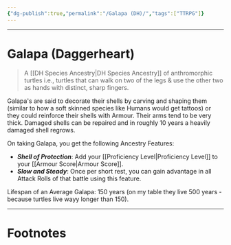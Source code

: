 ```yaml
---
{"dg-publish":true,"permalink":"/Galapa (DH)/","tags":["TTRPG"]}
---
```



---
# Galapa (Daggerheart)
> A [[DH Species Ancestry\|DH Species Ancestry]] of anthromorphic turtles i.e., turtles that can walk on two of the legs & use the other two as hands with distinct, sharp fingers. 

Galapa's are said to decorate their shells by carving and shaping them (similar to how a soft skinned species like Humans would get tattoos) or they could reinforce their shells with Armour. Their arms tend to be very thick. Damaged shells can be repaired and in roughly 10 years a heavily damaged shell regrows.

On taking Galapa, you get the following Ancestry Features:
- ***Shell of Protection***: Add your [[Proficiency Level\|Proficiency Level]] to your [[Armour Score\|Armour Score]].
- ***Slow and Steady***: Once per short rest, you can gain advantage in all Attack Rolls of that battle using this feature.

Lifespan of an Average Galapa: 150 years (on my table they live 500 years - because turtles live wayy longer than 150).

---
# Footnotes
